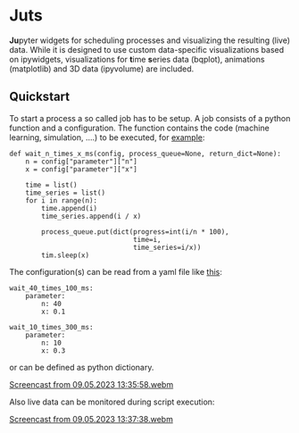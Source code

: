 # Juts

**Ju**pyter widgets for scheduling processes and visualizing the resulting (live) data.
While it is designed to use custom data-specific visualizations based on
ipywidgets, visualizations for **t**ime **s**eries data (bqplot), animations
(matplotlib) and 3D data (ipyvolume) are included.

## Quickstart

To start a process a so called job has to be setup. A job consists of a python function and a configuration. The function contains the code (machine learning, simulation, ....) to be executed, for [example](juts/examples/minimal_example.ipynb):
```
def wait_n_times_x_ms(config, process_queue=None, return_dict=None):
    n = config["parameter"]["n"]
    x = config["parameter"]["x"]
    
    time = list()
    time_series = list()
    for i in range(n):
        time.append(i)
        time_series.append(i / x)
        
        process_queue.put(dict(progress=int(i/n * 100),
                               time=i,
                               time_series=i/x))
        tim.sleep(x)
```
The configuration(s) can be read from a yaml file like [this](juts/examples/wait_n_times_x_ms.yml):
```
wait_40_times_100_ms:
    parameter:
        n: 40
        x: 0.1
        
wait_10_times_300_ms:
    parameter:
        n: 10
        x: 0.3
```
or can be defined as python dictionary.

[Screencast from 09.05.2023 13:35:58.webm](https://github.com/riemarc/juts/assets/18379817/e0aae907-8cf1-4958-9e8e-42dc5024e16a)

Also live data can be monitored during script execution:

[Screencast from 09.05.2023 13:37:38.webm](https://github.com/riemarc/juts/assets/18379817/bc3878a8-29fa-457f-b6f8-3287c849405e)
